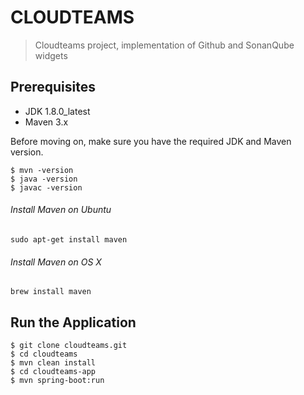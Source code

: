 # CLOUDTEAMS
> Cloudteams project, implementation of Github and SonanQube widgets

## Prerequisites

* JDK 1.8.0_latest
* Maven 3.x

Before moving on, make sure you have the required JDK and Maven version.
 
	$ mvn -version
	$ java -version
	$ javac -version

###### Install Maven on Ubuntu 
	sudo apt-get install maven
	
###### Install Maven on OS X
	brew install maven

## Run the Application

	$ git clone cloudteams.git
	$ cd cloudteams
	$ mvn clean install
	$ cd cloudteams-app
	$ mvn spring-boot:run

